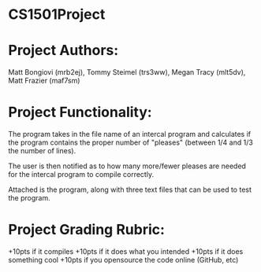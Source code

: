 CS1501Project
=============

Project Authors:
================
Matt Bongiovi (mrb2ej),
Tommy Steimel (trs3ww),
Megan Tracy (mlt5dv),
Matt Frazier (maf7sm)


Project Functionality:
======================
The program takes in the file name of an intercal program 
and calculates if the program contains the proper number of 
"pleases" (between 1/4 and 1/3 the number of lines). 

The user is then notified as to how many more/fewer pleases
are needed for the intercal program to compile correctly. 

Attached is the program, along with three text files that
can be used to test the program.


Project Grading Rubric:
=======================
+10pts if it compiles
+10pts if it does what you intended
+10pts if it does something cool
+10pts if you opensource the code online (GitHub, etc)

